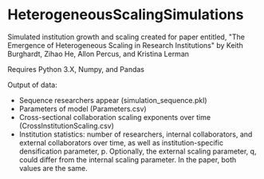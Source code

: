 # HeterogeneousScalingSimulations
Simulated institution growth and scaling created for paper entitled, "The Emergence of Heterogeneous Scaling in Research Institutions" by Keith Burghardt, Zihao He, Allon Percus, and Kristina Lerman

Requires Python 3.X, Numpy, and Pandas

Output of data:
- Sequence researchers appear (simulation_sequence.pkl)
- Parameters of model (Parameters.csv)
- Cross-sectional collaboration scaling exponents over time (CrossInstitutionScaling.csv)
- Institution statistics: number of researchers,	internal collaborators, and	external collaborators over time, as well as institution-specific densification parameter, p.	Optionally, the external scaling parameter, q, could differ from the internal scaling parameter. In the paper, both values are the same.
